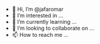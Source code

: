 - 👋 Hi, I’m @jafaromar
- 👀 I’m interested in ...
- 🌱 I’m currently learning ...
- 💞️ I’m looking to collaborate on ...
- 📫 How to reach me ...

<!---
jafaromar/jafaromar is a ✨ special ✨ repository because its `README.md` (this file) appears on your GitHub profile.
You can click the Preview link to take a look at your changes.
--->
